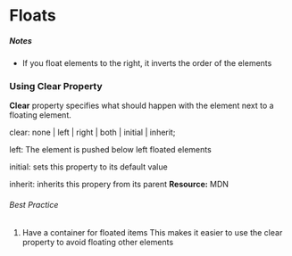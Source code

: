 # Floats

##### Notes

- If you float elements to the right, it inverts the order of the elements

### Using Clear Property
**Clear** property specifies what should happen with the element next to a floating element.

clear: none | left | right | both | initial | inherit;

left: The element is pushed below left floated elements

initial: sets this property to its default value

inherit: inherits this propery from its parent
**Resource:** MDN
###### Best Practice

1. Have a container for floated items
This makes it easier to use the clear property to avoid floating other elements